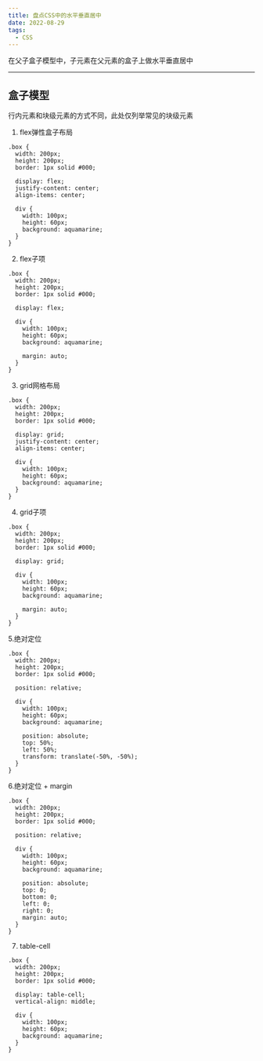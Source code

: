 ```yaml
---
title: 盘点CSS中的水平垂直居中
date: 2022-08-29
tags:
  - CSS
---
```


在父子盒子模型中，子元素在父元素的盒子上做水平垂直居中

<!--more-->
<hr/>

## 盒子模型

行内元素和块级元素的方式不同，此处仅列举常见的块级元素

1. flex弹性盒子布局

```less
.box {
  width: 200px;
  height: 200px;
  border: 1px solid #000;

  display: flex;
  justify-content: center;
  align-items: center;

  div {
    width: 100px;
    height: 60px;
    background: aquamarine;
  }
}
```

2. flex子项

```less
.box {
  width: 200px;
  height: 200px;
  border: 1px solid #000;

  display: flex;

  div {
    width: 100px;
    height: 60px;
    background: aquamarine;

    margin: auto;
  }
}
```

3. grid网格布局

```less
.box {
  width: 200px;
  height: 200px;
  border: 1px solid #000;

  display: grid;
  justify-content: center;
  align-items: center;

  div {
    width: 100px;
    height: 60px;
    background: aquamarine;
  }
}
```

4. grid子项

```less
.box {
  width: 200px;
  height: 200px;
  border: 1px solid #000;

  display: grid;

  div {
    width: 100px;
    height: 60px;
    background: aquamarine;

    margin: auto;
  }
}
```

5.绝对定位

```less
.box {
  width: 200px;
  height: 200px;
  border: 1px solid #000;

  position: relative;

  div {
    width: 100px;
    height: 60px;
    background: aquamarine;

    position: absolute;
    top: 50%;
    left: 50%;
    transform: translate(-50%, -50%);
  }
}
```

6.绝对定位 + margin

```less
.box {
  width: 200px;
  height: 200px;
  border: 1px solid #000;

  position: relative;

  div {
    width: 100px;
    height: 60px;
    background: aquamarine;

    position: absolute;
    top: 0;
    bottom: 0;
    left: 0;
    right: 0;
    margin: auto;
  }
}
```

7. table-cell

```less
.box {
  width: 200px;
  height: 200px;
  border: 1px solid #000;

  display: table-cell;
  vertical-align: middle;

  div {
    width: 100px;
    height: 60px;
    background: aquamarine;
  }
}
```

